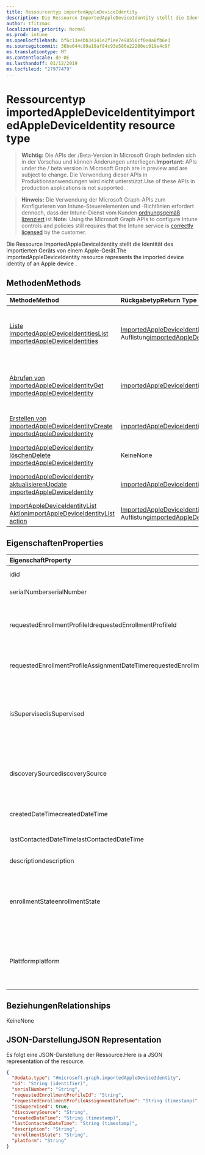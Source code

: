 ```yaml
---
title: Ressourcentyp importedAppleDeviceIdentity
description: Die Ressource ImportedAppleDeviceIdentity stellt die Identität des importierten Geräts von einem Apple-Gerät.
author: tfitzmac
localization_priority: Normal
ms.prod: intune
ms.openlocfilehash: bf6c13e4bb34141e2f1ee7e98556cf0e4a8fb6e3
ms.sourcegitcommit: 36be044c89a19af84c93e586e22200ec919e4c9f
ms.translationtype: MT
ms.contentlocale: de-DE
ms.lasthandoff: 01/12/2019
ms.locfileid: "27977479"
---
```

# <a name="importedappledeviceidentity-resource-type"></a><span data-ttu-id="5c481-103">Ressourcentyp importedAppleDeviceIdentity</span><span class="sxs-lookup"><span data-stu-id="5c481-103">importedAppleDeviceIdentity resource type</span></span>

> <span data-ttu-id="5c481-104">**Wichtig:** Die APIs der /Beta-Version in Microsoft Graph befinden sich in der Vorschau und können Änderungen unterliegen.</span><span class="sxs-lookup"><span data-stu-id="5c481-104">**Important:** APIs under the / beta version in Microsoft Graph are in preview and are subject to change.</span></span> <span data-ttu-id="5c481-105">Die Verwendung dieser APIs in Produktionsanwendungen wird nicht unterstützt.</span><span class="sxs-lookup"><span data-stu-id="5c481-105">Use of these APIs in production applications is not supported.</span></span>

> <span data-ttu-id="5c481-106">**Hinweis:** Die Verwendung der Microsoft Graph-APIs zum Konfigurieren von Intune-Steuerelementen und -Richtlinien erfordert dennoch, dass der Intune-Dienst vom Kunden [ordnungsgemäß lizenziert](https://go.microsoft.com/fwlink/?linkid=839381) ist.</span><span class="sxs-lookup"><span data-stu-id="5c481-106">**Note:** Using the Microsoft Graph APIs to configure Intune controls and policies still requires that the Intune service is [correctly licensed](https://go.microsoft.com/fwlink/?linkid=839381) by the customer.</span></span>

<span data-ttu-id="5c481-107">Die Ressource ImportedAppleDeviceIdentity stellt die Identität des importierten Geräts von einem Apple-Gerät.</span><span class="sxs-lookup"><span data-stu-id="5c481-107">The importedAppleDeviceIdentity resource represents the imported device identity of an Apple device .</span></span>
## <a name="methods"></a><span data-ttu-id="5c481-108">Methoden</span><span class="sxs-lookup"><span data-stu-id="5c481-108">Methods</span></span>
|<span data-ttu-id="5c481-109">Methode</span><span class="sxs-lookup"><span data-stu-id="5c481-109">Method</span></span>|<span data-ttu-id="5c481-110">Rückgabetyp</span><span class="sxs-lookup"><span data-stu-id="5c481-110">Return Type</span></span>|<span data-ttu-id="5c481-111">Beschreibung</span><span class="sxs-lookup"><span data-stu-id="5c481-111">Description</span></span>|
|:---|:---|:---|
|[<span data-ttu-id="5c481-112">Liste importedAppleDeviceIdentities</span><span class="sxs-lookup"><span data-stu-id="5c481-112">List importedAppleDeviceIdentities</span></span>](../api/intune-enrollment-importedappledeviceidentity-list.md)|<span data-ttu-id="5c481-113">[ImportedAppleDeviceIdentity](../resources/intune-enrollment-importedappledeviceidentity.md) -Auflistung</span><span class="sxs-lookup"><span data-stu-id="5c481-113">[importedAppleDeviceIdentity](../resources/intune-enrollment-importedappledeviceidentity.md) collection</span></span>|<span data-ttu-id="5c481-114">Listeneigenschaften und Beziehungen der [ImportedAppleDeviceIdentity](../resources/intune-enrollment-importedappledeviceidentity.md) -Objekte.</span><span class="sxs-lookup"><span data-stu-id="5c481-114">List properties and relationships of the [importedAppleDeviceIdentity](../resources/intune-enrollment-importedappledeviceidentity.md) objects.</span></span>|
|[<span data-ttu-id="5c481-115">Abrufen von importedAppleDeviceIdentity</span><span class="sxs-lookup"><span data-stu-id="5c481-115">Get importedAppleDeviceIdentity</span></span>](../api/intune-enrollment-importedappledeviceidentity-get.md)|[<span data-ttu-id="5c481-116">importedAppleDeviceIdentity</span><span class="sxs-lookup"><span data-stu-id="5c481-116">importedAppleDeviceIdentity</span></span>](../resources/intune-enrollment-importedappledeviceidentity.md)|<span data-ttu-id="5c481-117">Lesen Sie Eigenschaften und Beziehungen des [ImportedAppleDeviceIdentity](../resources/intune-enrollment-importedappledeviceidentity.md) -Objekts.</span><span class="sxs-lookup"><span data-stu-id="5c481-117">Read properties and relationships of the [importedAppleDeviceIdentity](../resources/intune-enrollment-importedappledeviceidentity.md) object.</span></span>|
|[<span data-ttu-id="5c481-118">Erstellen von importedAppleDeviceIdentity</span><span class="sxs-lookup"><span data-stu-id="5c481-118">Create importedAppleDeviceIdentity</span></span>](../api/intune-enrollment-importedappledeviceidentity-create.md)|[<span data-ttu-id="5c481-119">importedAppleDeviceIdentity</span><span class="sxs-lookup"><span data-stu-id="5c481-119">importedAppleDeviceIdentity</span></span>](../resources/intune-enrollment-importedappledeviceidentity.md)|<span data-ttu-id="5c481-120">Erstellen eines neuen [ImportedAppleDeviceIdentity](../resources/intune-enrollment-importedappledeviceidentity.md) -Objekts.</span><span class="sxs-lookup"><span data-stu-id="5c481-120">Create a new [importedAppleDeviceIdentity](../resources/intune-enrollment-importedappledeviceidentity.md) object.</span></span>|
|[<span data-ttu-id="5c481-121">ImportedAppleDeviceIdentity löschen</span><span class="sxs-lookup"><span data-stu-id="5c481-121">Delete importedAppleDeviceIdentity</span></span>](../api/intune-enrollment-importedappledeviceidentity-delete.md)|<span data-ttu-id="5c481-122">Keine</span><span class="sxs-lookup"><span data-stu-id="5c481-122">None</span></span>|<span data-ttu-id="5c481-123">Löscht eine [ImportedAppleDeviceIdentity](../resources/intune-enrollment-importedappledeviceidentity.md).</span><span class="sxs-lookup"><span data-stu-id="5c481-123">Deletes a [importedAppleDeviceIdentity](../resources/intune-enrollment-importedappledeviceidentity.md).</span></span>|
|[<span data-ttu-id="5c481-124">ImportedAppleDeviceIdentity aktualisieren</span><span class="sxs-lookup"><span data-stu-id="5c481-124">Update importedAppleDeviceIdentity</span></span>](../api/intune-enrollment-importedappledeviceidentity-update.md)|[<span data-ttu-id="5c481-125">importedAppleDeviceIdentity</span><span class="sxs-lookup"><span data-stu-id="5c481-125">importedAppleDeviceIdentity</span></span>](../resources/intune-enrollment-importedappledeviceidentity.md)|<span data-ttu-id="5c481-126">Aktualisieren Sie die Eigenschaften eines [ImportedAppleDeviceIdentity](../resources/intune-enrollment-importedappledeviceidentity.md) -Objekts.</span><span class="sxs-lookup"><span data-stu-id="5c481-126">Update the properties of a [importedAppleDeviceIdentity](../resources/intune-enrollment-importedappledeviceidentity.md) object.</span></span>|
|[<span data-ttu-id="5c481-127">ImportAppleDeviceIdentityList Aktion</span><span class="sxs-lookup"><span data-stu-id="5c481-127">importAppleDeviceIdentityList action</span></span>](../api/intune-enrollment-importedappledeviceidentity-importappledeviceidentitylist.md)|<span data-ttu-id="5c481-128">[ImportedAppleDeviceIdentityResult](../resources/intune-enrollment-importedappledeviceidentityresult.md) -Auflistung</span><span class="sxs-lookup"><span data-stu-id="5c481-128">[importedAppleDeviceIdentityResult](../resources/intune-enrollment-importedappledeviceidentityresult.md) collection</span></span>|<span data-ttu-id="5c481-129">Noch nicht dokumentiert</span><span class="sxs-lookup"><span data-stu-id="5c481-129">Not yet documented</span></span>|

## <a name="properties"></a><span data-ttu-id="5c481-130">Eigenschaften</span><span class="sxs-lookup"><span data-stu-id="5c481-130">Properties</span></span>
|<span data-ttu-id="5c481-131">Eigenschaft</span><span class="sxs-lookup"><span data-stu-id="5c481-131">Property</span></span>|<span data-ttu-id="5c481-132">Typ</span><span class="sxs-lookup"><span data-stu-id="5c481-132">Type</span></span>|<span data-ttu-id="5c481-133">Beschreibung</span><span class="sxs-lookup"><span data-stu-id="5c481-133">Description</span></span>|
|:---|:---|:---|
|<span data-ttu-id="5c481-134">id</span><span class="sxs-lookup"><span data-stu-id="5c481-134">id</span></span>|<span data-ttu-id="5c481-135">Zeichenfolge</span><span class="sxs-lookup"><span data-stu-id="5c481-135">String</span></span>|<span data-ttu-id="5c481-136">Schlüssel der Entität</span><span class="sxs-lookup"><span data-stu-id="5c481-136">Key of the entity.</span></span>|
|<span data-ttu-id="5c481-137">serialNumber</span><span class="sxs-lookup"><span data-stu-id="5c481-137">serialNumber</span></span>|<span data-ttu-id="5c481-138">Zeichenfolge</span><span class="sxs-lookup"><span data-stu-id="5c481-138">String</span></span>|<span data-ttu-id="5c481-139">Seriennummer des Geräts</span><span class="sxs-lookup"><span data-stu-id="5c481-139">Device serial number</span></span>|
|<span data-ttu-id="5c481-140">requestedEnrollmentProfileId</span><span class="sxs-lookup"><span data-stu-id="5c481-140">requestedEnrollmentProfileId</span></span>|<span data-ttu-id="5c481-141">Zeichenfolge</span><span class="sxs-lookup"><span data-stu-id="5c481-141">String</span></span>|<span data-ttu-id="5c481-142">Registrierung Profil Id Admin beabsichtigt, auf dem Gerät während der nächsten Registrierung anwenden</span><span class="sxs-lookup"><span data-stu-id="5c481-142">Enrollment profile Id admin intends to apply to the device during next enrollment</span></span>|
|<span data-ttu-id="5c481-143">requestedEnrollmentProfileAssignmentDateTime</span><span class="sxs-lookup"><span data-stu-id="5c481-143">requestedEnrollmentProfileAssignmentDateTime</span></span>|<span data-ttu-id="5c481-144">DateTimeOffset</span><span class="sxs-lookup"><span data-stu-id="5c481-144">DateTimeOffset</span></span>|<span data-ttu-id="5c481-145">Das Zeit Registrierung Profil zugewiesen wurde das Gerät</span><span class="sxs-lookup"><span data-stu-id="5c481-145">The time enrollment profile was assigned to the device</span></span>|
|<span data-ttu-id="5c481-146">isSupervised</span><span class="sxs-lookup"><span data-stu-id="5c481-146">isSupervised</span></span>|<span data-ttu-id="5c481-147">Boolescher Wert</span><span class="sxs-lookup"><span data-stu-id="5c481-147">Boolean</span></span>|<span data-ttu-id="5c481-148">Gibt an, ob das Gerät Apple überwacht wird.</span><span class="sxs-lookup"><span data-stu-id="5c481-148">Indicates if the Apple device is supervised.</span></span> <span data-ttu-id="5c481-149">Weitere Informationen finden Sie unter:https://support.apple.com/en-us/HT202837</span><span class="sxs-lookup"><span data-stu-id="5c481-149">More information is at: https://support.apple.com/en-us/HT202837</span></span>|
|<span data-ttu-id="5c481-150">discoverySource</span><span class="sxs-lookup"><span data-stu-id="5c481-150">discoverySource</span></span>|[<span data-ttu-id="5c481-151">discoverySource</span><span class="sxs-lookup"><span data-stu-id="5c481-151">discoverySource</span></span>](../resources/intune-enrollment-discoverysource.md)|<span data-ttu-id="5c481-152">Apple Gerät Discovery-Quelle.</span><span class="sxs-lookup"><span data-stu-id="5c481-152">Apple device discovery source.</span></span> <span data-ttu-id="5c481-153">Mögliche Werte sind: `unknown`, `adminImport` und `deviceEnrollmentProgram`.</span><span class="sxs-lookup"><span data-stu-id="5c481-153">Possible values are: `unknown`, `adminImport`, `deviceEnrollmentProgram`.</span></span>|
|<span data-ttu-id="5c481-154">createdDateTime</span><span class="sxs-lookup"><span data-stu-id="5c481-154">createdDateTime</span></span>|<span data-ttu-id="5c481-155">DateTimeOffset</span><span class="sxs-lookup"><span data-stu-id="5c481-155">DateTimeOffset</span></span>|<span data-ttu-id="5c481-156">Erstellte Datum-Uhrzeit des Geräts</span><span class="sxs-lookup"><span data-stu-id="5c481-156">Created Date Time of the device</span></span>|
|<span data-ttu-id="5c481-157">lastContactedDateTime</span><span class="sxs-lookup"><span data-stu-id="5c481-157">lastContactedDateTime</span></span>|<span data-ttu-id="5c481-158">DateTimeOffset</span><span class="sxs-lookup"><span data-stu-id="5c481-158">DateTimeOffset</span></span>|<span data-ttu-id="5c481-159">Letzte kontaktiert Datum-Uhrzeit des Geräts</span><span class="sxs-lookup"><span data-stu-id="5c481-159">Last Contacted Date Time of the device</span></span>|
|<span data-ttu-id="5c481-160">description</span><span class="sxs-lookup"><span data-stu-id="5c481-160">description</span></span>|<span data-ttu-id="5c481-161">Zeichenfolge</span><span class="sxs-lookup"><span data-stu-id="5c481-161">String</span></span>|<span data-ttu-id="5c481-162">Die Beschreibung des Geräts</span><span class="sxs-lookup"><span data-stu-id="5c481-162">The description of the device</span></span>|
|<span data-ttu-id="5c481-163">enrollmentState</span><span class="sxs-lookup"><span data-stu-id="5c481-163">enrollmentState</span></span>|[<span data-ttu-id="5c481-164">enrollmentState</span><span class="sxs-lookup"><span data-stu-id="5c481-164">enrollmentState</span></span>](../resources/intune-enrollment-enrollmentstate.md)|<span data-ttu-id="5c481-165">Der Zustand des Geräts in Intune.</span><span class="sxs-lookup"><span data-stu-id="5c481-165">The state of the device in Intune.</span></span> <span data-ttu-id="5c481-166">Mögliche Werte sind: `unknown`, `enrolled`, `pendingReset`, `failed`, `notContacted` und `blocked`.</span><span class="sxs-lookup"><span data-stu-id="5c481-166">Possible values are: `unknown`, `enrolled`, `pendingReset`, `failed`, `notContacted`, `blocked`.</span></span>|
|<span data-ttu-id="5c481-167">Plattform</span><span class="sxs-lookup"><span data-stu-id="5c481-167">platform</span></span>|[<span data-ttu-id="5c481-168">Plattform</span><span class="sxs-lookup"><span data-stu-id="5c481-168">platform</span></span>](../resources/intune-enrollment-platform.md)|<span data-ttu-id="5c481-169">Die Plattform des Geräts.</span><span class="sxs-lookup"><span data-stu-id="5c481-169">The platform of the Device.</span></span> <span data-ttu-id="5c481-170">Mögliche Werte sind: `unknown`, `ios`, `android`, `windows`, `windowsMobile` und `macOS`.</span><span class="sxs-lookup"><span data-stu-id="5c481-170">Possible values are: `unknown`, `ios`, `android`, `windows`, `windowsMobile`, `macOS`.</span></span>|

## <a name="relationships"></a><span data-ttu-id="5c481-171">Beziehungen</span><span class="sxs-lookup"><span data-stu-id="5c481-171">Relationships</span></span>
<span data-ttu-id="5c481-172">Keine</span><span class="sxs-lookup"><span data-stu-id="5c481-172">None</span></span>
## <a name="json-representation"></a><span data-ttu-id="5c481-173">JSON-Darstellung</span><span class="sxs-lookup"><span data-stu-id="5c481-173">JSON Representation</span></span>
<span data-ttu-id="5c481-174">Es folgt eine JSON-Darstellung der Ressource.</span><span class="sxs-lookup"><span data-stu-id="5c481-174">Here is a JSON representation of the resource.</span></span>
<!-- {
  "blockType": "resource",
  "keyProperty": "id",
  "@odata.type": "microsoft.graph.importedAppleDeviceIdentity"
}
-->
``` json
{
  "@odata.type": "#microsoft.graph.importedAppleDeviceIdentity",
  "id": "String (identifier)",
  "serialNumber": "String",
  "requestedEnrollmentProfileId": "String",
  "requestedEnrollmentProfileAssignmentDateTime": "String (timestamp)",
  "isSupervised": true,
  "discoverySource": "String",
  "createdDateTime": "String (timestamp)",
  "lastContactedDateTime": "String (timestamp)",
  "description": "String",
  "enrollmentState": "String",
  "platform": "String"
}
```





